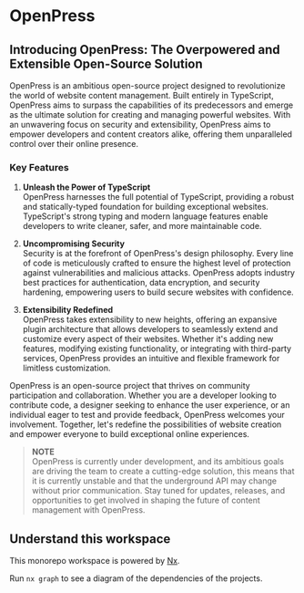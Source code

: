 # OpenPress

## Introducing OpenPress: The Overpowered and Extensible Open-Source Solution

OpenPress is an ambitious open-source project designed to revolutionize the world of website content management.
Built entirely in TypeScript, OpenPress aims to surpass the capabilities of its predecessors and emerge as the ultimate
solution for creating and managing powerful websites.
With an unwavering focus on security and extensibility, OpenPress aims to empower developers and content creators alike,
offering them unparalleled control over their online presence.

### Key Features

1) **Unleash the Power of TypeScript**<br>
   OpenPress harnesses the full potential of TypeScript, providing a robust and statically-typed foundation for building
   exceptional websites.
   TypeScript's strong typing and modern language features enable developers to write cleaner, safer, and more
   maintainable code.

2) **Uncompromising Security**<br>
   Security is at the forefront of OpenPress's design philosophy.
   Every line of code is meticulously crafted to ensure the highest level of protection against vulnerabilities and
   malicious attacks.
   OpenPress adopts industry best practices for authentication, data encryption, and security hardening, empowering
   users to build secure websites with confidence.

3) **Extensibility Redefined**<br>
   OpenPress takes extensibility to new heights, offering an expansive plugin architecture that allows developers to
   seamlessly extend and customize every aspect of their websites.
   Whether it's adding new features, modifying existing functionality, or integrating with third-party services,
   OpenPress provides an intuitive and flexible framework for limitless customization.

OpenPress is an open-source project that thrives on community participation and collaboration. Whether you are a
developer looking to contribute code, a designer seeking to enhance the user experience, or an individual eager to test
and provide feedback, OpenPress welcomes your involvement. Together, let's redefine the possibilities of website
creation and empower everyone to build exceptional online experiences.

> **NOTE**<br>
> OpenPress is currently under development, and its ambitious goals are driving the team to create a cutting-edge
> solution, this means that it is currently unstable and that the underground API may change without prior
> communication. 
> Stay tuned for updates, releases, and opportunities to get involved in shaping the future of content
> management with OpenPress.

## Understand this workspace

This monorepo workspace is powered by [Nx](https://nx.dev/).

Run `nx graph` to see a diagram of the dependencies of the projects.

